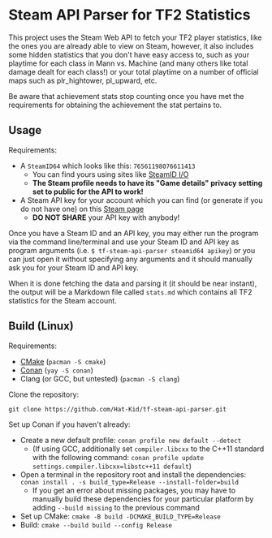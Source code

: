# Steam API Parser for TF2 Statistics

This project uses the Steam Web API to fetch your TF2 player statistics, like the ones you are already able to view on Steam, however, it also includes some hidden statistics that you don't have easy access to, such as your playtime for each class in Mann vs. Machine (and many others like total damage dealt for each class!) or your total playtime on a number of official maps such as plr_hightower, pl_upward, etc.

Be aware that achievement stats stop counting once you have met the requirements for obtaining the achievement the stat pertains to.

## Usage

Requirements:

- A `SteamID64` which looks like this: `76561198076611413`
  - You can find yours using sites like [SteamID I/O](https://steamid.io/)
  - **The Steam profile needs to have its "Game details" privacy setting set to public for the API to work!**
- A Steam API key for your account which you can find (or generate if you do not have one) on this [Steam page](https://steamcommunity.com/dev/apikey)
  - **DO NOT SHARE** your API key with anybody!

Once you have a Steam ID and an API key, you may either run the program via the command line/terminal and use your Steam ID and API key as program arguments (i.e. `$ tf-steam-api-parser steamid64 apikey`) or you can just open it without specifying any arguments and it should manually ask you for your Steam ID and API key.

When it is done fetching the data and parsing it (it should be near instant), the output will be a Markdown file called `stats.md` which contains all TF2 statistics for the Steam account.

## Build (Linux)

Requirements:

- [CMake](https://cmake.org/) (`pacman -S cmake`)
- [Conan](https://conan.io/) (`yay -S conan`)
- Clang (or GCC, but untested) (`pacman -S clang`)

Clone the repository:

`git clone https://github.com/Hat-Kid/tf-steam-api-parser.git`

Set up Conan if you haven't already:

- Create a new default profile: `conan profile new default --detect`
  - (If using GCC, additionally set `compiler.libcxx` to the C++11 standard with the following command: `conan profile update settings.compiler.libcxx=libstc++11 default`)
- Open a terminal in the repository root and install the dependencies: `conan install . -s build_type=Release --install-folder=build`
  - If you get an error about missing packages, you may have to manually build these dependencies for your particular platform by adding `--build missing` to the previous command
- Set up CMake: `cmake -B build -DCMAKE_BUILD_TYPE=Release`
- Build: `cmake --build build --config Release`
